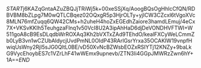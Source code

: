 $START$j6KAZqGntaAZuZBQJjTRiWj5k+00xeSSjXq/AoogBQsOgHhlcCfQN/RDBVBM8bZLpg7M0wQTLCBqez02OQxgR5p3HjrOLTy+yjICW3CZcxl6tVgoXVc8MLN76mfZuqq6QW42CMs+h2uheH4hoZxEGEdhZaiore3hamdLEmuj/4eCx7X+VKSvKKIh5TeuhgzaFlnq1v50VcI8U2A3ipAhHaD6djDeVONDHVFTWI+W511goA8cB9EsDLqdbWrROXAq3Kh2bVXTxZAd9TEhdO/kealFXCyWeLCmmZb0LyB3vn1wCZUbAldycjUvdPmNL0OIdP43RArlGsrYrxa35OCAKIW19vnpfHwiqUsWny2RjI5sJG0QltL0BE/vD50XvNcBZWsbEOZxRSIYTj12KNZy+9baLkG9VycEhoybES7c1VZrLhF41wWEmx9upnevb/ZTN3Ii4GGpJMWRzZwn6hY+1A==$END$